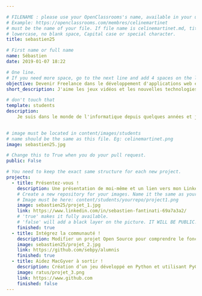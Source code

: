 ```yaml
---

# FILENAME : please use your OpenClassrooms's name, available in your url.
# Example: https://openclassrooms.com/membres/celinemartinet
# must be the name of your file. If file name is celinemartinet.md, title is celinemartinet.
# lowercase, no blank space, Capital case or special character.
title: sebastien25

# First name or full name
name: Sébastien
date: 2019-01-07 18:22

# One line.
# If you need more space, go to the next line and add 4 spaces on the left, as in 'description'.
objective: Devenir Freelance dans le développement d'applications web et Python.
short_description: J'aime les jeux vidéos et les nouvelles technologies. J'aime surtout passer du temps avec ma famille et mes amis...

# don't touch that
template: students
description:
    Je suis dans le monde de l'informatique depuis quelques années et je souhaite me spécialiser dans la programmation Python.
    

# image must be located in content/images/students
# name should be the same as this file. Eg: celinemartinet.png
image: sebastien25.jpg

# Change this to True when you do your pull request.
public: False

# You need to keep the exact same structure for each new project.
projects:
  - title: Présentez-vous !
    description: Une présentation de moi-même et un lien vers mon LinkedIn.
    # Create a new repository for your images. Name it the same as your nickname and profile picture.
    # Image must be here: content/students/yourrepo/project1.png
    image: sebastien25/projet_1.jpg
    link: https://www.linkedin.com/in/sebastien-fantinati-69a7a3a2/
    # 'true' makes it fully available.
    # 'false' will add a black layer on the picture. IT WILL BE PUBLIC!
    finished: true
  - title: Intégrez la communauté !
    description: Modifier un projet Open Source pour comprendre le fonctionnement de Git, de Github et des pull requests. 
    image: sebastien25/projet_2.jpg
    link: https://github.com/sebpy/alumnis
    finished: true
  - title: Aidez MacGyver à sortir !
    description: Création d’un jeu développé en Python et utilisant PyGame.
    image: ratus/projet_3.png
    link: https://www.github.com
    finished: false
---
```

